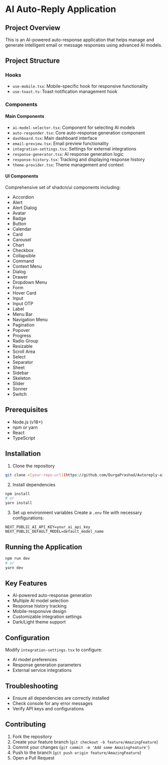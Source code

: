 # AI Auto-Reply Application

## Project Overview
This is an AI-powered auto-response application that helps manage and generate intelligent email or message responses using advanced AI models.

## Project Structure

### Hooks
- `use-mobile.tsx`: Mobile-specific hook for responsive functionality
- `use-toast.ts`: Toast notification management hook

### Components
#### Main Components
- `ai-model-selector.tsx`: Component for selecting AI models
- `auto-responder.tsx`: Core auto-response generation component
- `dashboard.tsx`: Main dashboard interface
- `email-preview.tsx`: Email preview functionality
- `integration-settings.tsx`: Settings for external integrations
- `response-generator.tsx`: AI response generation logic
- `response-history.tsx`: Tracking and displaying response history
- `theme-provider.tsx`: Theme management and context

#### UI Components
Comprehensive set of shadcn/ui components including:
- Accordion
- Alert
- Alert Dialog
- Avatar
- Badge
- Button
- Calendar
- Card
- Carousel
- Chart
- Checkbox
- Collapsible
- Command
- Context Menu
- Dialog
- Drawer
- Dropdown Menu
- Form
- Hover Card
- Input
- Input OTP
- Label
- Menu Bar
- Navigation Menu
- Pagination
- Popover
- Progress
- Radio Group
- Resizable
- Scroll Area
- Select
- Separator
- Sheet
- Sidebar
- Skeleton
- Slider
- Sonner
- Switch

## Prerequisites
- Node.js (v18+)
- npm or yarn
- React
- TypeScript

## Installation

1. Clone the repository
```bash
git clone <[your-repo-url](https://github.com/DurgaPrashad/Autoreply-ai)>
```

2. Install dependencies
```bash
npm install
# or
yarn install
```

3. Set up environment variables
Create a `.env` file with necessary configurations:
```
NEXT_PUBLIC_AI_API_KEY=your_ai_api_key
NEXT_PUBLIC_DEFAULT_MODEL=default_model_name
```

## Running the Application

```bash
npm run dev
# or
yarn dev
```

## Key Features
- AI-powered auto-response generation
- Multiple AI model selection
- Response history tracking
- Mobile-responsive design
- Customizable integration settings
- Dark/Light theme support

## Configuration
Modify `integration-settings.tsx` to configure:
- AI model preferences
- Response generation parameters
- External service integrations

## Troubleshooting
- Ensure all dependencies are correctly installed
- Check console for any error messages
- Verify API keys and configurations

## Contributing
1. Fork the repository
2. Create your feature branch (`git checkout -b feature/AmazingFeature`)
3. Commit your changes (`git commit -m 'Add some AmazingFeature'`)
4. Push to the branch (`git push origin feature/AmazingFeature`)
5. Open a Pull Request



